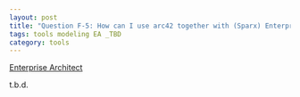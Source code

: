 ```yaml
---
layout: post
title: "Question F-5: How can I use arc42 together with (Sparx) Enterprise Architect?"
tags: tools modeling EA _TBD
category: tools
---
```


[Enterprise Architect](http://www.sparxsystems.com/)

t.b.d.
